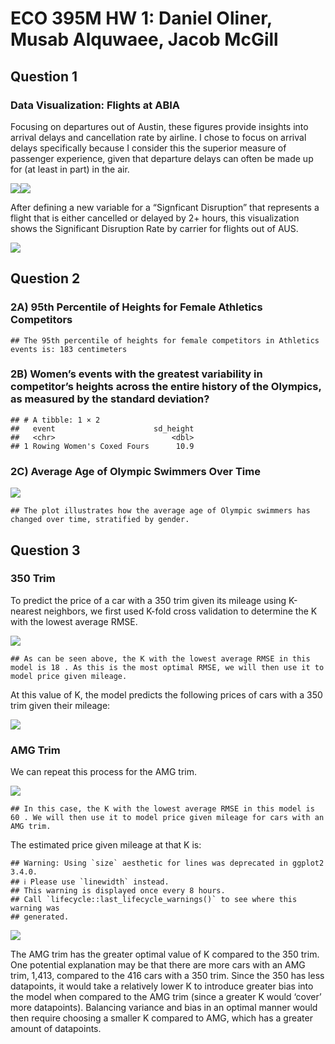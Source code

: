# ECO 395M HW 1: Daniel Oliner, Musab Alquwaee, Jacob McGill

## Question 1

### Data Visualization: Flights at ABIA

Focusing on departures out of Austin, these figures provide insights
into arrival delays and cancellation rate by airline. I chose to focus
on arrival delays specifically because I consider this the superior
measure of passenger experience, given that departure delays can often
be made up for (at least in part) in the air.

![](Eco395m_HW1_files/figure-markdown_strict/unnamed-chunk-3-1.png)![](Eco395m_HW1_files/figure-markdown_strict/unnamed-chunk-3-2.png)

After defining a new variable for a “Signficant Disruption” that
represents a flight that is either cancelled or delayed by 2+ hours,
this visualization shows the Significant Disruption Rate by carrier for
flights out of AUS.

![](Eco395m_HW1_files/figure-markdown_strict/unnamed-chunk-4-1.png)

## Question 2

### 2A) 95th Percentile of Heights for Female Athletics Competitors

    ## The 95th percentile of heights for female competitors in Athletics events is: 183 centimeters

### 2B) Women’s events with the greatest variability in competitor’s heights across the entire history of the Olympics, as measured by the standard deviation?

    ## # A tibble: 1 × 2
    ##   event                      sd_height
    ##   <chr>                          <dbl>
    ## 1 Rowing Women's Coxed Fours      10.9

### 2C) Average Age of Olympic Swimmers Over Time

![](Eco395m_HW1_files/figure-markdown_strict/unnamed-chunk-6-1.png)

    ## The plot illustrates how the average age of Olympic swimmers has changed over time, stratified by gender.

## Question 3

### 350 Trim

To predict the price of a car with a 350 trim given its mileage using
K-nearest neighbors, we first used K-fold cross validation to determine
the K with the lowest average RMSE.

![](Eco395m_HW1_files/figure-markdown_strict/unnamed-chunk-8-1.png)

    ## As can be seen above, the K with the lowest average RMSE in this model is 18 . As this is the most optimal RMSE, we will then use it to model price given mileage.

At this value of K, the model predicts the following prices of cars with
a 350 trim given their mileage:

![](Eco395m_HW1_files/figure-markdown_strict/unnamed-chunk-11-1.png)

### AMG Trim

We can repeat this process for the AMG trim.

![](Eco395m_HW1_files/figure-markdown_strict/unnamed-chunk-13-1.png)

    ## In this case, the K with the lowest average RMSE in this model is 60 . We will then use it to model price given mileage for cars with an AMG trim.

The estimated price given mileage at that K is:

    ## Warning: Using `size` aesthetic for lines was deprecated in ggplot2 3.4.0.
    ## ℹ Please use `linewidth` instead.
    ## This warning is displayed once every 8 hours.
    ## Call `lifecycle::last_lifecycle_warnings()` to see where this warning was
    ## generated.

![](Eco395m_HW1_files/figure-markdown_strict/unnamed-chunk-16-1.png)

The AMG trim has the greater optimal value of K compared to the 350
trim. One potential explanation may be that there are more cars with an
AMG trim, 1,413, compared to the 416 cars with a 350 trim. Since the 350
has less datapoints, it would take a relatively lower K to introduce
greater bias into the model when compared to the AMG trim (since a
greater K would ‘cover’ more datapoints). Balancing variance and bias in
an optimal manner would then require choosing a smaller K compared to
AMG, which has a greater amount of datapoints.
